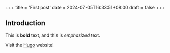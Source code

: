 +++
title = 'First post'
date = 2024-07-05T16:33:51+08:00
draft = false
+++
## Introduction

This is **bold** text, and this is *emphasized* text.

Visit the [Hugo](https://gohugo.io) website!





